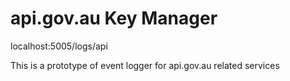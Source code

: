 # api.gov.au Key Manager 

localhost:5005/logs/api

This is a prototype of event logger for api.gov.au related services
